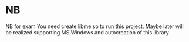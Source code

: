 # NB
NB for exam
You need create libme.so to run this project. Maybe later will be realized supporting MS Windows and autocreation of this library
